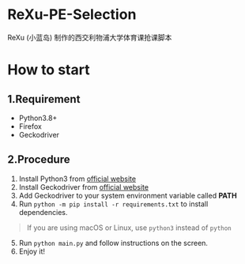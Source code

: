 # ReXu-PE-Selection
ReXu (小蓝岛) 制作的西交利物浦大学体育课抢课脚本

# How to start
## 1.Requirement
- Python3.8+
- Firefox
- Geckodriver

## 2.Procedure
1. Install Python3 from [official website](https://python.org)
2. Install Geckodriver from [official website](https://github.com/mozilla/geckodriver)
3. Add Geckodriver to your system environment variable called **PATH**
4. Run ``python -m pip install -r requirements.txt`` to install dependencies.  
> If you are using macOS or Linux, use ``python3`` instead of ``python``
5. Run ``python main.py`` and follow instructions on the screen.
6. Enjoy it!
